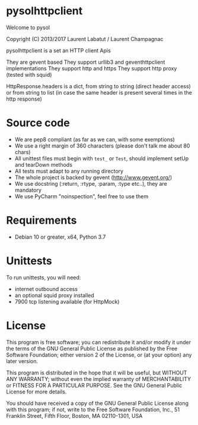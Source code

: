 pysolhttpclient
============

Welcome to pysol

Copyright (C) 2013/2017 Laurent Labatut / Laurent Champagnac

pysolhttpclient is a set an HTTP client Apis

They are gevent based
They support urllib3 and geventhttpclient implementations
They support http and https
They support http proxy (tested with squid)

HttpResponse.headers is a dict, from string to string (direct header access) or from string to list (in case the same header is present several times in the http response)

Source code
===============

- We are pep8 compliant (as far as we can, with some exemptions)
- We use a right margin of 360 characters (please don't talk me about 80 chars)
- All unittest files must begin with `test_` or `Test`, should implement setUp and tearDown methods
- All tests must adapt to any running directory
- The whole project is backed by gevent (http://www.gevent.org/)
- We use docstring (:return, :rtype, :param, :type etc..), they are mandatory
- We use PyCharm "noinspection", feel free to use them

Requirements
===============

- Debian 10 or greater, x64, Python 3.7

Unittests
===============

To run unittests, you will need:

- internet outbound access
- an optional squid proxy installed
- 7900 tcp listening available (for HttpMock)

License
===============

This program is free software; you can redistribute it and/or
modify it under the terms of the GNU General Public License
as published by the Free Software Foundation; either version 2
of the License, or (at your option) any later version.

This program is distributed in the hope that it will be useful,
but WITHOUT ANY WARRANTY; without even the implied warranty of
MERCHANTABILITY or FITNESS FOR A PARTICULAR PURPOSE.  See the
GNU General Public License for more details.

You should have received a copy of the GNU General Public License
along with this program; if not, write to the Free Software
Foundation, Inc., 51 Franklin Street, Fifth Floor, Boston, MA  02110-1301, USA



